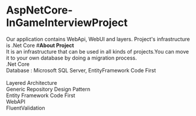 # AspNetCore-InGameInterviewProject
Our application contains WebApi, WebUI and layers. Project's infrastructure is .Net Core
#**About Project** 
<br>
It is an infrastructure that can be used in all kinds of projects.You can move it to your own database by doing a migration process.
<br>
.Net Core
<br>
Database : Microsoft SQL Server, EntityFramework Code First  
<br>
Layered Architecture
<br>
Generic Repository Design Pattern
<br>
Entity Framework Code First
<br>
WebAPI
<br>
FluentValidation





